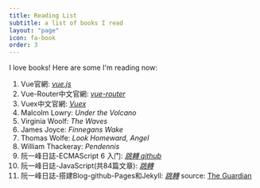 ```yaml
---
title: Reading List
subtitle: a list of books I read
layout: "page"
icon: fa-book
order: 3
---
```


I love books! Here are some I'm reading now:

1. Vue官網: *<a href="https://cn.vuejs.org/">vue.js</a>*
2. Vue-Router中文官網: *<a href="https://router.vuejs.org/zh-cn/">vue-router</a>*
3. Vuex中文官網: *<a href="https://vuex.vuejs.org/zh-cn/">Vuex</a>*
4. Malcolm Lowry: *Under the Volcano*
5. Virginia Woolf: *The Waves*
6. James Joyce: *Finnegans Wake*
7. Thomas Wolfe: *Look Homeward, Angel*
8. William Thackeray: *Pendennis*
9. 阮一峰日誌-ECMAScript 6 入门: *<a href="http://es6.ruanyifeng.com/">跳轉   </a><a href="https://github.com/ruanyf/es6tutorial">github</a>*
10. 阮一峰日誌-JavaScript(共84篇文章): *<a href="http://www.ruanyifeng.com/blog/javascript/">跳轉</a>*
11. 阮一峰日誌-搭建Blog-github-Pages和Jekyll: *<a href="http://www.ruanyifeng.com/blog/2012/08/blogging_with_jekyll.html">跳轉</a>*
source: [The Guardian](https://www.theguardian.com/books/booksblog/2011/jan/04/best-boring-books)